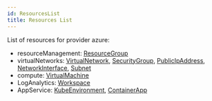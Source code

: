 ```yaml
---
id: ResourcesList
title: Resources List
---
```

List of resources for provider azure:

* resourceManagement: 
[ResourceGroup](./resources/resourceManagement/ResourceGroup.md)
* virtualNetworks: 
[VirtualNetwork](./resources/virtualNetworks/VirtualNetwork.md), [SecurityGroup](./resources/virtualNetworks/SecurityGroup.md), [PublicIpAddress](./resources/virtualNetworks/PublicIpAddress.md), [NetworkInterface](./resources/virtualNetworks/NetworkInterface.md), [Subnet](./resources/virtualNetworks/Subnet.md)
* compute: 
[VirtualMachine](./resources/compute/VirtualMachine.md)
* LogAnalytics: 
[Workspace](./resources/LogAnalytics/Workspace.md)
* AppService: 
[KubeEnvironment](./resources/AppService/KubeEnvironment.md), [ContainerApp](./resources/AppService/ContainerApp.md)
